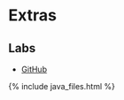 # Extras
## Labs

<ul>
    <li>
        <div><a href="/src/extras/github-lab.html">GitHub</a></div>
    </li>
</ul>

{% include java_files.html %}